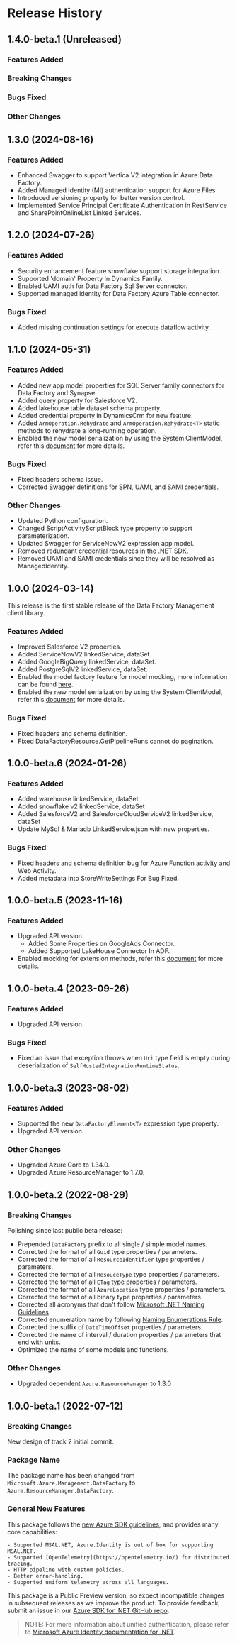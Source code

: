 # Release History

## 1.4.0-beta.1 (Unreleased)

### Features Added

### Breaking Changes

### Bugs Fixed

### Other Changes

## 1.3.0 (2024-08-16)

### Features Added

- Enhanced Swagger to support Vertica V2 integration in Azure Data Factory.
- Added Managed Identity (MI) authentication support for Azure Files.
- Introduced versioning property for better version control.
- Implemented Service Principal Certificate Authentication in RestService and SharePointOnlineList Linked Services.

## 1.2.0 (2024-07-26)

### Features Added

- Security enhancement feature snowflake support storage integration.
- Supported 'domain' Property In Dynamics Family.
- Enabled UAMI auth for Data Factory Sql Server connector.
- Supported managed identity for Data Factory Azure Table connector.

### Bugs Fixed

- Added missing continuation settings for execute dataflow activity.

## 1.1.0 (2024-05-31)

### Features Added

- Added new app model properties for SQL Server family connectors for Data Factory and Synapse.
- Added query property for Salesforce V2.
- Added lakehouse table dataset schema property.
- Added credential property in DynamicsCrm for new feature.
- Added `ArmOperation.Rehydrate` and `ArmOperation.Rehydrate<T>` static methods to rehydrate a long-running operation.
- Enabled the new model serialization by using the System.ClientModel, refer this [document](https://aka.ms/azsdk/net/mrw) for more details.

### Bugs Fixed

- Fixed headers schema issue.
- Corrected Swagger definitions for SPN, UAMI, and SAMI credentials.

### Other Changes

- Updated Python configuration.
- Changed ScriptActivityScriptBlock type property to support parameterization.
- Updated Swagger for ServiceNowV2 expression app model.
- Removed redundant credential resources in the .NET SDK.
- Removed UAMI and SAMI credentials since they will be resolved as ManagedIdentity.

## 1.0.0 (2024-03-14)

This release is the first stable release of the Data Factory Management client library.

### Features Added

- Improved Salesforce V2 properties.
- Added ServiceNowV2 linkedService, dataSet.
- Added GoogleBigQuery linkedService, dataSet.
- Added PostgreSqlV2 linkedService, dataSet.
- Enabled the model factory feature for model mocking, more information can be found [here](https://azure.github.io/azure-sdk/dotnet_introduction.html#dotnet-mocking-factory-builder).
- Enabled the new model serialization by using the System.ClientModel, refer this [document](https://aka.ms/azsdk/net/mrw) for more details.

### Bugs Fixed

- Fixed headers and schema definition.
- Fixed DataFactoryResource.GetPipelineRuns cannot do pagination.

## 1.0.0-beta.6 (2024-01-26)

### Features Added

- Added warehouse linkedService, dataSet
- Added snowflake v2 linkedService, dataSet
- Added SalesforceV2 and SalesforceCloudServiceV2 linkedService, dataSet
- Update MySql & Mariadb LinkedService.json with new properties.

### Bugs Fixed

- Fixed headers and schema definition bug for Azure Function activity and Web Activity.
- Added metadata Into StoreWriteSettings For Bug Fixed.

## 1.0.0-beta.5 (2023-11-16)

### Features Added

- Upgraded API version.
  - Added Some Properties on GoogleAds Connector.
  - Added Supported LakeHouse Connector In ADF.
- Enabled mocking for extension methods, refer this [document](https://aka.ms/azsdk/net/mocking) for more details.

## 1.0.0-beta.4 (2023-09-26)

### Features Added

- Upgraded API version.

### Bugs Fixed

- Fixed an issue that exception throws when `Uri` type field is empty during deserialization of `SelfHostedIntegrationRuntimeStatus`.

## 1.0.0-beta.3 (2023-08-02)

### Features Added

- Supported the new `DataFactoryElement<T>` expression type property.
- Upgraded API version.

### Other Changes

- Upgraded Azure.Core to 1.34.0.
- Upgraded Azure.ResourceManager to 1.7.0.

## 1.0.0-beta.2 (2022-08-29)

### Breaking Changes

Polishing since last public beta release:
- Prepended `DataFactory` prefix to all single / simple model names.
- Corrected the format of all `Guid` type properties / parameters.
- Corrected the format of all `ResourceIdentifier` type properties / parameters.
- Corrected the format of all `ResouceType` type properties / parameters.
- Corrected the format of all `ETag` type properties / parameters.
- Corrected the format of all `AzureLocation` type properties / parameters.
- Corrected the format of all binary type properties / parameters.
- Corrected all acronyms that don't follow [Microsoft .NET Naming Guidelines](https://docs.microsoft.com/dotnet/standard/design-guidelines/naming-guidelines).
- Corrected enumeration name by following [Naming Enumerations Rule](https://docs.microsoft.com/dotnet/standard/design-guidelines/names-of-classes-structs-and-interfaces#naming-enumerations).
- Corrected the suffix of `DateTimeOffset` properties / parameters.
- Corrected the name of interval / duration properties / parameters that end with units.
- Optimized the name of some models and functions.

### Other Changes

- Upgraded dependent `Azure.ResourceManager` to 1.3.0

## 1.0.0-beta.1 (2022-07-12)

### Breaking Changes

New design of track 2 initial commit.

### Package Name

The package name has been changed from `Microsoft.Azure.Management.DataFactory` to `Azure.ResourceManager.DataFactory`.

### General New Features

This package follows the [new Azure SDK guidelines](https://azure.github.io/azure-sdk/general_introduction.html), and provides many core capabilities:

    - Supported MSAL.NET, Azure.Identity is out of box for supporting MSAL.NET.
    - Supported [OpenTelemetry](https://opentelemetry.io/) for distributed tracing.
    - HTTP pipeline with custom policies.
    - Better error-handling.
    - Supported uniform telemetry across all languages.

This package is a Public Preview version, so expect incompatible changes in subsequent releases as we improve the product. To provide feedback, submit an issue in our [Azure SDK for .NET GitHub repo](https://github.com/Azure/azure-sdk-for-net/issues).

> NOTE: For more information about unified authentication, please refer to [Microsoft Azure Identity documentation for .NET](https://docs.microsoft.com//dotnet/api/overview/azure/identity-readme?view=azure-dotnet).
